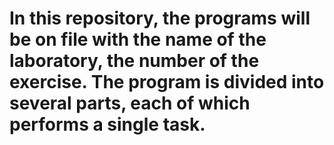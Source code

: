 # In this repository, the programs will be on file with the name of the laboratory, the number of the exercise. The program is divided into several parts, each of which performs a single task.
